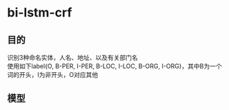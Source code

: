 # bi-lstm-crf<br>
## 目的<br>
识别3种命名实体，人名、地址、以及有关部门名<br>
使用如下label{O, B-PER, I-PER, B-LOC, I-LOC, B-ORG, I-ORG}，其中B为一个词的开头，I为非开头，O对应其他<br>
## 模型<br>
